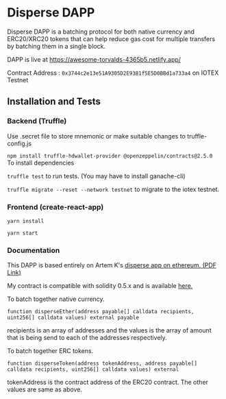 # Disperse DAPP

Disperse DAPP is a batching protocol for both native currency and ERC20/XRC20 tokens that can help reduce gas cost for multiple transfers by batching them in a single block.

DAPP is live at https://awesome-torvalds-4365b5.netlify.app/

Contract Address : ```0x3744c2e13e51A9305D2E9381f5E5D0BBd1a733a4``` on IOTEX Testnet

## Installation and Tests

### Backend (Truffle)

Use .secret file to store mnemonic or make suitable changes to truffle-config.js

```npm install truffle-hdwallet-provider @openzeppelin/contracts@2.5.0 ``` To install dependencies

```truffle test``` to run tests. (You may have to install ganache-cli)

```truffle migrate --reset --network testnet``` to migrate to the iotex testnet.


### Frontend (create-react-app)

``` yarn install ```

``` yarn start ```


### Documentation

This DAPP is based entirely on Artem K's [disperse app on ethereum. (PDF Link)](https://disperse.app/disperse.pdf)

My contract is compatible with solidity 0.5.x and is available [here.](https://github.com/encoderafat/disperse/blob/main/truffle/contracts/disperse.sol)

To batch together native currency.

```function disperseEther(address payable[] calldata recipients, uint256[] calldata values) external payable ```

recipients is an array of addresses and the values is the array of amount that is being send to each of the addresses respectively.

To batch together ERC tokens.

```function disperseToken(address tokenAddress, address payable[] calldata recipients, uint256[] calldata values) external```

tokenAddress is the contract address of the ERC20 contract. The other values are same as above.
